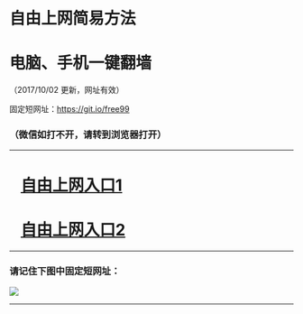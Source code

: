 ﻿# 自由上网简易方法

# 电脑、手机一键翻墙

（2017/10/02 更新，网址有效）

固定短网址：https://git.io/free99

### （微信如打不开，请转到浏览器打开）


***





# &nbsp;&nbsp; <a href="http://ft1953013311.fwtz-zhenx1001.xyz/fwqtz01.html?t=100200127171 " target="_blank">自由上网入口1</a>
# &nbsp;&nbsp; <a href="http://ft1843117974.fw-tzzhen1002.xyz/fwqtz02.html?t=10020012519 " target="_blank">自由上网入口2</a>
***

### 请记住下图中固定短网址：

<img src="https://s3-us-west-2.amazonaws.com/fwq-1001/yjfq-20170905okok.png" /> 


***

